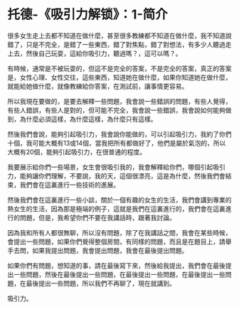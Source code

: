 # 托德-《吸引力解锁》：1-简介

很多女生走上去都不知道在做什麼，甚至很多教練都不知道在做什麼，我不知道說錯了，只是不完全，是錯了一些東西，錯了對焦點，錯了對想法，有多少人聽過走上去，然後自己玩耍，這給你吸引力，聽過嗎？，這可以嗎？。

有時候，通常是不被玩耍的，但這不是完全的答案，不是完全的答案，真正的答案是，女性心理、女性交往，這些東西，知道她在做什麼，如果你知道她在做什麼，就能給她做什麼，就像教練給你答案，在測試前，讓事情更容易。

所以我現在要做的，是要去解釋一些問題，我會說一些錯誤的問題，有些人覺得，有些人錯誤，有些人是對的，但可能不完全，我會說一些錯誤，我會說如何能夠做到，為什麼必須這樣，為什麼這樣，為什麼只有這樣。

然後我們會說，能夠引起吸引力，我會說你能做的，可以引起吸引力，我約了你們十個，我可能大概有13或14個，當我把所有都做好了，他們是屬於氣泡的，所以大概有20個，能夠引起吸引力，在很普通的程度。

我要展示給你們一些場景，女生會很吸引我的，我會解釋給你們，哪個引起吸引力，能夠讓你們理解，不要說，我的天，這個很漂亮，這是為什麼，然後我們會結束，我們會在這裏進行一些技術的進展。

然後我們會在這裏進行一些小談，關於一個有趣的女生的生活，我們會講到專業的熱女生的生活，因為那是極端的例子，這就是我們在這裏進行的，我們會在這裏進行的問題，但是，我希望你們不要在我講話時，跟著我討論。

因為我和所有人都很無聊，所以沒有問題，除了在我講話之間，我會在某些時候，會提出一些問題，如果你們覺得整個房間，有同樣的問題，而且是在題目上，請舉手去問，如果我提出問題，我會提出問題，我會在最後提出問題。

如果你們有問題，想知道的事，請在最後寫下來，然後給我提出，我們會在最後提出一些問題，然後在最後提出一些問題，在最後提出一些問題，在最後提出一些問題，在最後提出一些問題，所以我們不再聊了，現在就講到。

吸引力。